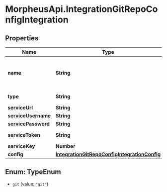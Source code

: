 # MorpheusApi.IntegrationGitRepoConfigIntegration

## Properties

Name | Type | Description | Notes
------------ | ------------- | ------------- | -------------
**name** | **String** | Name, a unique identifier for the integration | 
**type** | **String** | Integration Type Code | 
**serviceUrl** | **String** | Git URL | 
**serviceUsername** | **String** | Username | 
**servicePassword** | **String** | Password | [optional] 
**serviceToken** | **String** | Access Token | [optional] 
**serviceKey** | **Number** | Key Pair ID | [optional] 
**config** | [**IntegrationGitRepoConfigIntegrationConfig**](IntegrationGitRepoConfigIntegrationConfig.md) |  | [optional] 



## Enum: TypeEnum


* `git` (value: `"git"`)




